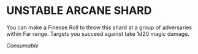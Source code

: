 # UNSTABLE ARCANE SHARD

You can make a Finesse Roll to throw this shard at a group of adversaries within Far range. Targets you succeed against take 1d20 magic damage.

*Consumable*